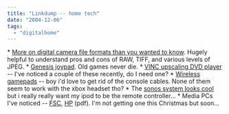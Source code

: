 ```yaml
---
title: "Linkdump -- home tech"
date: "2004-12-06"
tags: 
  - "digitalhome"
---
```


\* [More on digital camera file formats than you wanted to know](http://www.photographyblog.com/weblog.php?id=P4768). Hugely helpful to understand pros and cons of RAW, TIFF, and various levels of JPEG. \* [Genesis joypad](www.radicagames.com). Old games never die. \* [VINC upscaling DVD player](http://www.vinc.com/product.asp?ID=56&PID=21&SEQ=2) -- I've noticed a couple of these recently, do I need one? \* [Wireless gamepads](http://www.furrygoat.com/PermaLink.aspx?guid=901177a5-4a6f-4dee-b86e-9dacfaf70bfe) -- boy i'd love to get rid of the console cables. None of them seem to work with the xbox headset tho? \* The [sonos system looks cool](http://www.sonos.com/products/) but i really really want my ipod to be the remote controller... \* Media PCs I've noticed -- [FSC](http://www.fsc-america.com/), [HP](http://www.hp.com/hpinfo/newsroom/press_kits/2004/declaunch/ds_z545.pdf) (pdf). I'm not getting one this Christmas but soon...
